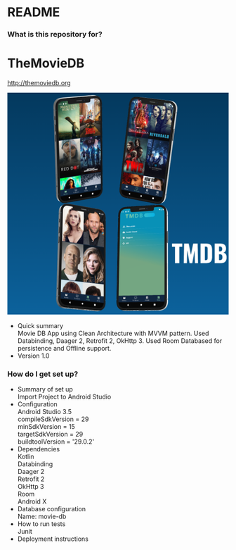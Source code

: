 
# README #

### What is this repository for? ###
# TheMovieDB
http://themoviedb.org

![](https://github.com/anil-gudigar/TheMovieDB/blob/main/previewed_1.png)

* Quick summary\
Movie DB App using Clean Architecture with MVVM pattern. Used Databinding, Daager 2, Retrofit 2, OkHttp 3. Used Room Databased for persistence and Offline support.
* Version 1.0

### How do I get set up? ###

* Summary of set up\
   Import Project to Android Studio
* Configuration\
    Android Studio 3.5\
    compileSdkVersion = 29\
    minSdkVersion = 15\
    targetSdkVersion = 29\
    buildtoolVersion = '29.0.2'
* Dependencies\
    Kotlin\
    Databinding\
    Daager 2\
    Retrofit 2\
    OkHttp 3\
    Room\
    Android X
* Database configuration\
    Name: movie-db
* How to run tests\
    Junit
* Deployment instructions


